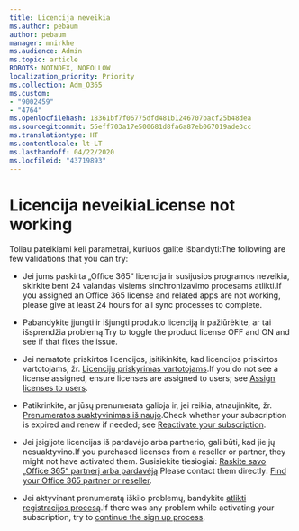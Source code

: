 ```yaml
---
title: Licencija neveikia
ms.author: pebaum
author: pebaum
manager: mnirkhe
ms.audience: Admin
ms.topic: article
ROBOTS: NOINDEX, NOFOLLOW
localization_priority: Priority
ms.collection: Adm_O365
ms.custom:
- "9002459"
- "4764"
ms.openlocfilehash: 18361bf7f06775dfd481b1246707bacf25b48dea
ms.sourcegitcommit: 55eff703a17e500681d8fa6a87eb067019ade3cc
ms.translationtype: HT
ms.contentlocale: lt-LT
ms.lasthandoff: 04/22/2020
ms.locfileid: "43719893"
---
```

# <a name="license-not-working"></a><span data-ttu-id="6523e-102">Licencija neveikia</span><span class="sxs-lookup"><span data-stu-id="6523e-102">License not working</span></span>

<span data-ttu-id="6523e-103">Toliau pateikiami keli parametrai, kuriuos galite išbandyti:</span><span class="sxs-lookup"><span data-stu-id="6523e-103">The following are few validations that you can try:</span></span>

- <span data-ttu-id="6523e-104">Jei jums paskirta „Office 365“ licencija ir susijusios programos neveikia, skirkite bent 24 valandas visiems sinchronizavimo procesams atlikti.</span><span class="sxs-lookup"><span data-stu-id="6523e-104">If you assigned an Office 365 license and related apps are not working, please give at least 24 hours for all sync processes to complete.</span></span> 

- <span data-ttu-id="6523e-105">Pabandykite įjungti ir išjungti produkto licenciją ir pažiūrėkite, ar tai išsprendžia problemą.</span><span class="sxs-lookup"><span data-stu-id="6523e-105">Try to toggle the product license OFF and ON and see if that fixes the issue.</span></span> 

- <span data-ttu-id="6523e-106">Jei nematote priskirtos licencijos, įsitikinkite, kad licencijos priskirtos vartotojams, žr. [Licencijų priskyrimas vartotojams](https://docs.microsoft.com/microsoft-365/admin/manage/assign-licenses-to-users?view=o365-worldwide).</span><span class="sxs-lookup"><span data-stu-id="6523e-106">If you do not see a license assigned, ensure licenses are assigned to users; see [Assign licenses to users](https://docs.microsoft.com/microsoft-365/admin/manage/assign-licenses-to-users?view=o365-worldwide).</span></span>

- <span data-ttu-id="6523e-107">Patikrinkite, ar jūsų prenumerata galioja ir, jei reikia, atnaujinkite, žr. [Prenumeratos suaktyvinimas iš naujo](https://docs.microsoft.com/alchemyinsights/reactivate-your-subscription).</span><span class="sxs-lookup"><span data-stu-id="6523e-107">Check whether your subscription is expired and renew if needed; see [Reactivate your subscription](https://docs.microsoft.com/alchemyinsights/reactivate-your-subscription).</span></span> 

- <span data-ttu-id="6523e-108">Jei įsigijote licencijas iš pardavėjo arba partnerio, gali būti, kad jie jų nesuaktyvino.</span><span class="sxs-lookup"><span data-stu-id="6523e-108">If you purchased licenses from a reseller or partner, they might not have activated them.</span></span> <span data-ttu-id="6523e-109">Susisiekite tiesiogiai: [Raskite savo „Office 365“ partnerį arba pardavėją](https://docs.microsoft.com//microsoft-365/admin/manage/find-your-partner-or-reseller).</span><span class="sxs-lookup"><span data-stu-id="6523e-109">Please contact them directly: [Find your Office 365 partner or reseller](https://docs.microsoft.com//microsoft-365/admin/manage/find-your-partner-or-reseller).</span></span>

- <span data-ttu-id="6523e-110">Jei aktyvinant prenumeratą iškilo problemų, bandykite [atlikti registracijos procesą](https://go.microsoft.com/fwlink/?linkid=2126800).</span><span class="sxs-lookup"><span data-stu-id="6523e-110">If there was any problem while activating your subscription, try to [continue the sign up process](https://go.microsoft.com/fwlink/?linkid=2126800).</span></span>
